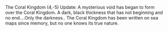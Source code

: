 The Coral Kingdom (4,-5)
Update:  A mysterious void has began to form over the Coral Kingdom. A dark, black thickness that has not beginning and no end….Only the darkness..
The Coral Kingdom has been written on sea maps since memory, but no one knows its true nature.
